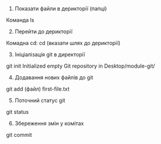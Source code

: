 1. Показати файли в дерикторії (папці)

Команда ls

2. Перейти до дерикторії

Комадна cd:
cd (вказати шлях до дерикторії)
 
3. Ініціалізація git в директорії

git init
Initialized empty Git repository in Desktop/module-git/

4. Додавання нових файлів до git

git add (файл) first-file.txt

5. Поточний статус git

git status

6. Збереження змін у комітах

git commit
